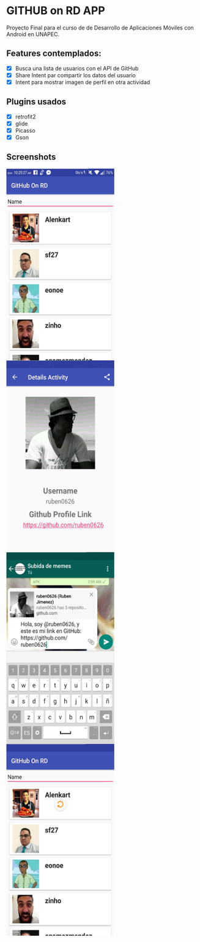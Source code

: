 # GITHUB on RD APP

Proyecto Final para el curso de de Desarrollo de Aplicaciones Móviles con Android en UNAPEC.

## Features contemplados:

- [x] Busca una lista de usuarios con el API de GitHub
- [x] Share Intent par compartir los datos del usuario
- [x] Intent para mostrar imagen de perfil en otra actividad

## Plugins usados

- [x] retrofit2
- [x] glide
- [x] Picasso
- [x] Gson

## Screenshots

<img src="https://github.com/kevinHernandez05/GitHubAPI/blob/master/screenshots/lista-usuarios.jpg" align="center" height="500px" width="282px"/>

<img src="https://github.com/kevinHernandez05/GitHubAPI/blob/master/screenshots/profile.jpg" align="center" height="500px" width="282px"/>

<img src="https://github.com/kevinHernandez05/GitHubAPI/blob/master/screenshots/shared-intent.jpg" align="center" height="500px" width="282px"/>

<img src="https://github.com/kevinHernandez05/GitHubAPI/blob/master/screenshots/swipe-to-update.jpg" align="center" height="500px" width="282px"/>



